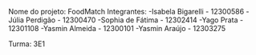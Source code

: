 Nome do projeto: FoodMatch
Integrantes:
-Isabela Bigarelli - 12300586
-Júlia Perdigão - 12300470
-Sophia de Fátima - 12302414
-Yago Prata - 12301108
-Yasmin Almeida - 12300101
-Yasmin Araújo - 12303275


Turma: 3E1



